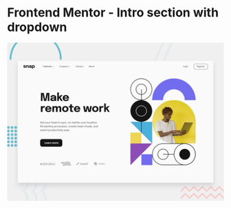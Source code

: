 # Frontend Mentor - Intro section with dropdown

![Design preview for the Intro section with dropdown navigation coding challenge](./design/desktop-preview.jpg)




